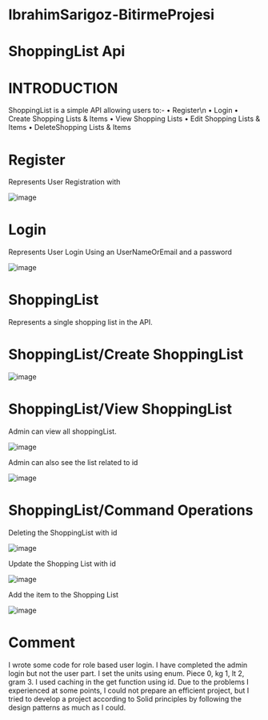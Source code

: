 # IbrahimSarigoz-BitirmeProjesi
# ShoppingList Api
# INTRODUCTION

ShoppingList is a simple API allowing users to:-
•	Register\n
•	Login
•	Create Shopping Lists & Items
•	View Shopping Lists
•	Edit Shopping Lists & Items
•	DeleteShopping Lists & Items

# Register
Represents User Registration with


 ![image](https://user-images.githubusercontent.com/44321438/177580898-f28e94b4-e314-44c0-80ea-516422b73183.png)



# Login
Represents User Login Using an UserNameOrEmail and a password
 
![image](https://user-images.githubusercontent.com/44321438/177581075-c58b3213-bead-4514-a3de-d15f4cf7532c.png)

# ShoppingList
Represents a single shopping list in the API.
# ShoppingList/Create ShoppingList

 ![image](https://user-images.githubusercontent.com/44321438/177581288-2eb93e2b-c02c-4be0-a5de-8c4679ba1f5b.png)




# ShoppingList/View ShoppingList

Admin can view all shoppingList. 

 ![image](https://user-images.githubusercontent.com/44321438/177581325-860fd594-a16c-4f08-8100-3fd4ac6c95a3.png)


Admin can also see the list related to id
 
![image](https://user-images.githubusercontent.com/44321438/177581448-5eac66e6-a2f5-4e3b-86db-787dcd8ba5f2.png)


# ShoppingList/Command Operations

Deleting  the ShoppingList with id 

![image](https://user-images.githubusercontent.com/44321438/177581571-dfcf8357-c4db-4360-ae8c-a01b7238fe5a.png)

Update the Shopping List with id 
 
![image](https://user-images.githubusercontent.com/44321438/177581599-de1641f8-5ff0-4987-b0e9-50585094fa54.png)

Add the item to  the Shopping List 


![image](https://user-images.githubusercontent.com/44321438/177581634-4dceae15-e138-40d6-b5de-e13fb56f49bc.png)

 
 

# Comment 

I wrote some code for role based user login. I have completed the admin login but not the user part. 
I set the units using enum. 
Piece 0, kg 1, lt 2, gram 3.
I used caching in the get function using id.
Due to the problems I experienced at some points, I could not prepare an efficient project, but I tried to develop a project according to Solid principles by following the design patterns as much as I could.


